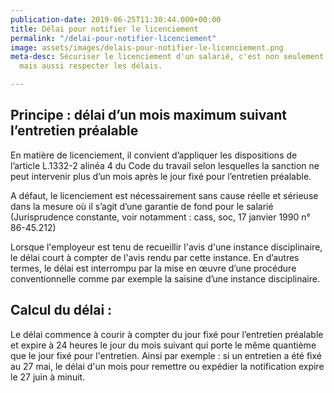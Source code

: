 ```yaml
---
publication-date: 2019-06-25T11:30:44.000+00:00
title: Délai pour notifier le licenciement
permalink: "/delai-pour-notifier-licenciement"
image: assets/images/delais-pour-notifier-le-licenciement.png
meta-desc: Sécuriser le licenciement d'un salarié, c'est non seulement le justifier
  mais aussi respecter les délais.

---
```

## Principe : délai d’un mois maximum suivant l’entretien préalable

En matière de licenciement, il convient d’appliquer les dispositions de l’article L.1332-2 alinéa 4 du Code du travail selon lesquelles la sanction ne peut intervenir plus d’un mois après le jour fixé pour l’entretien préalable.  

A défaut, le licenciement est nécessairement sans cause réelle et sérieuse dans la mesure où il s’agit d’une garantie de fond pour le salarié (Jurisprudence constante, voir notamment : cass, soc, 17 janvier 1990 n° 86-45.212)  

Lorsque l'employeur est tenu de recueillir l'avis d'une instance disciplinaire, le délai court à compter de l'avis rendu par cette instance. En d’autres termes, le délai est interrompu par la mise en œuvre d’une procédure conventionnelle comme par exemple la saisine d’une instance disciplinaire.

## Calcul du délai :

Le délai commence à courir à compter du jour fixé pour l’entretien préalable et expire à 24 heures le jour du mois suivant qui porte le même quantième que le jour fixé pour l'entretien. Ainsi par exemple : si un entretien a été fixé au 27 mai, le délai d'un mois pour remettre ou expédier la notification expire le 27 juin à minuit.
